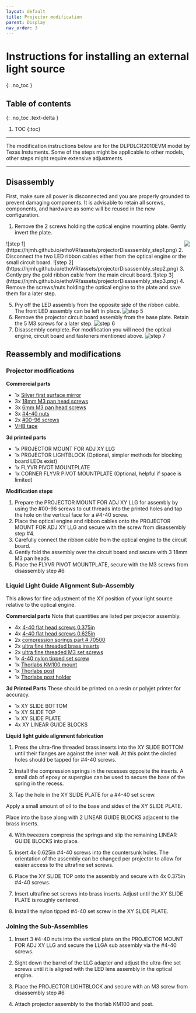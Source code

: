 ```yaml
---
layout: default
title: Projector modification
parent: Display
nav_order: 3
---
```


# Instructions for installing an external light source
{: .no_toc }

## Table of contents
{: .no_toc .text-delta }

1. TOC
{:toc}

---

The modification instructions below are for the DLPDLCR2010EVM model by Texas Instuments. Some of the steps might be applicable to other models, other steps might require extensive adjustments.

---

## Disassembly
First, make sure all power is disconnected and you are properly grounded to prevent damaging components. It is advisable to retain all screws, components, and hardware as some will be reused in the new configuration.

1. Remove the 2 screws holding the optical engine mounting plate. Gently invert the plate.
<img style="float: right;" src="whatever.jpg">
![step 1](https://hjmh.github.io/ethoVR/assets/projectorDisassembly_step1.png)
2. Disconnect the two LED ribbon cables either from the optical engine or the small circuit board.
![step 2](https://hjmh.github.io/ethoVR/assets/projectorDisassembly_step2.png)
3. Gently pry the gold ribbon cable from the main circuit board.
![step 3](https://hjmh.github.io/ethoVR/assets/projectorDisassembly_step3.png)
4. Remove the screws/nuts holding the optical engine to the plate and save them for a later step.

5. Pry off the LED assembly from the opposite side of the ribbon cable. The front LED assembly can be left in place.
![step 5](https://hjmh.github.io/ethoVR/assets/projectorDisassembly_step5.png)
6. Remove the projector circuit board assembly from the base plate. Retain the 5 M3 screws for a later step.
![step 6](https://hjmh.github.io/ethoVR/assets/projectorDisassembly_step6.png)
7. Disassembly complete. For modification you will need the optical engine, circuit board and fasteners mentioned above.
![step 7](https://hjmh.github.io/ethoVR/assets/projectorDisassembly_step7.png)


## Reassembly and modifications

### Projector modifications
**Commercial parts**
* 1x [Silver first surface mirror](https://www.edmundoptics.com/p/25-x-25mm-silver-4-6lambda-mirror/31987/)
* 3x [18mm M3 pan head screws](https://www.mcmaster.com/92000A127/)
* 3x [6mm M3 pan head screws](https://www.mcmaster.com/90116A151/)
* 3x [#4-40 nuts](https://www.mcmaster.com/91841A005/)
* 2x [#00-96 screws](https://www.mcmaster.com/92453A862/)
* [VHB tape](https://www.mcmaster.com/75935A12/)

**3d printed parts**
* 1x PROJECTOR MOUNT FOR ADJ XY LLG
* 1x PROJECTOR LIGHTBLOCK (Optional, simpler methods for blocking board LEDs exist)
* 1x FLYVR PIVOT MOUNTPLATE
* 1x CORNER FLYVR PIVOT MOUNTPLATE (Optional, helpful if space is limited)

**Modification steps**
1. Prepare the PROJECTOR MOUNT FOR ADJ XY LLG for assembly by using the #00-96 screws to cut threads into the printed holes and tap the hole on the vertical face for a #4-40 screw.
2. Place the optical engine and ribbon cables onto the PROJECTOR MOUNT FOR ADJ XY LLG and secure with the screw from disassembly step #4.
3. Carefully connect the ribbon cable from the optical engine to the circuit board.  
4. Gently fold the assembly over the circuit board and secure with 3 18mm M3 pan heads.
5. Place the FLYVR PIVOT MOUNTPLATE, secure with the M3 screws from disassembly step #6


### Liquid Light Guide Alignment Sub-Assembly
This allows for fine adjustment of the XY position of your light source relative to the optical engine.

**Commercial parts**
Note that quantities are listed per projector assembly.
* 4x [4-40 flat head screws 0.375in](https://www.mcmaster.com/91771A108/)
* 4x [4-40 flat head screws 0.625in](https://www.mcmaster.com/91771A112/)
* 2x [compression springs part # 70500](https://www.mwcomponents.com/shop/sp-co-a-13016?variant=1511977)
* 2x [ultra fine threaded brass inserts](https://www.mcmaster.com/98625A879/)
* 2x [ultra fine threaded M3 set screws](https://www.mcmaster.com/98625A553/)
* 1x [4-40 nylon tipped set screw](https://www.mcmaster.com/90291A106/)
* 1x [Thorlabs KM100 mount](https://www.thorlabs.com/thorproduct.cfm?partnumber=KM100)
* 1x [Thorlabs post](https://www.thorlabs.com/thorproduct.cfm?partnumber=TR3)
* 1x [Thorlabs post holder](https://www.thorlabs.com/thorproduct.cfm?partnumber=UPH3)

**3d Printed Parts**
These should be printed on a resin or polyjet printer for accuracy.
* 1x XY SLIDE BOTTOM
* 1x XY SLIDE TOP
*	1x XY SLIDE PLATE
*	4x XY LINEAR GUIDE BLOCKS


**Liquid light guide alignment fabrication**
1.	Press the ultra-fine threaded brass inserts into the XY SLIDE BOTTOM until their flanges are against the inner wall.
At this point the circled holes should be tapped for #4-40 screws.

2. Install the compression springs in the recesses opposite the inserts. A small dab of epoxy or superglue can be used to secure the base of the spring in the recess.

3. Tap the hole in the XY SLIDE PLATE for a #4-40 set screw.

Apply a small amount of oil to the base and sides of the XY SLIDE PLATE.

Place into the base along with 2 LINEAR GUIDE BLOCKS adjacent to the brass inserts.

4. With tweezers compress the springs and slip the remaining LINEAR GUIDE BLOCKS into place.

5. Insert 4x 0.625in #4-40 screws into the countersunk holes. The orientation of the assembly can be changed per projector to allow for easier access to the ultrafine set screws.

6. Place the XY SLIDE TOP onto the assembly and secure with 4x 0.375in #4-40 screws.

7. Insert ultrafine set screws into brass inserts. Adjust until the XY SLIDE PLATE is roughly centered.

8. Install the nylon tipped #4-40 set screw in the XY SLIDE PLATE.


### Joining the Sub-Assemblies

1. Insert 3 #4-40 nuts into the vertical plate on the PROJECTOR MOUNT FOR ADJ XY LLG and secure the LLGA sub assembly via the #4-40 screws.

2. Sight down the barrel of the LLG adapter and adjust the ultra-fine set screws until it is aligned with the LED lens assembly in the optical engine.

3. Place the PROJECTOR LIGHTBLOCK and secure with an M3 screw from disassembly step #6

4. Attach projector assembly to the thorlab KM100 and post.  
